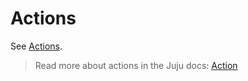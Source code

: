 # Actions

See [Actions](https://charmhub.io/discourse-k8s/actions).
> Read more about actions in the Juju docs: [Action](https://juju.is/docs/juju/action)
